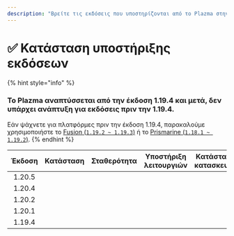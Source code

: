 ```yaml
---
description: "Βρείτε τις εκδόσεις που υποστηρίζονται από το Plazma στην Minecraft: Java Edition."
---
```


# ✅ Κατάσταση υποστήριξης εκδόσεων

{% hint style="info" %}

### Το Plazma αναπτύσσεται από την έκδοση 1.19.4 και μετά, δεν υπάρχει ανάπτυξη για εκδόσεις πριν την 1.19.4.

Εάν ψάχνετε για πλατφόρμες πριν την έκδοση 1.19.4, παρακαλούμε χρησιμοποιήστε το [Fusion (`1.19.2 ~ 1.19.3`)](https://github.com/RuinedTechnologyUnify/Fusion) ή το [Prismarine (`1.18.1 ~ 1.19.2`)](https://github.com/PrismarineTeam/Prismarine).
{% endhint %}

| Έκδοση |                                                                                                         Κατάσταση                                                                                                        |                                                              Σταθερότητα                                                              |                                                         Υποστήριξη λειτουργιών                                                        |                                                                            Κατάσταση κατασκευής                                                                           |
| :----: | :----------------------------------------------------------------------------------------------------------------------------------------------------------------------------------------------------------------------: | :-----------------------------------------------------------------------------------------------------------------------------------: | :-----------------------------------------------------------------------------------------------------------------------------------: | :-----------------------------------------------------------------------------------------------------------------------------------------------------------------------: |
| 1.20.5 |                                                 <img src="https://img.shields.io/badge/%EB%8C%80%EA%B8%B0%EC%A4%91-gray?style=for-the-badge" alt="" data-size="original">                                                | <img src="https://img.shields.io/badge/%EC%A0%95%EB%B3%B4%20%EC%97%86%EC%9D%8C-gray?style=for-the-badge" alt="" data-size="original"> | <img src="https://img.shields.io/badge/%EC%A0%95%EB%B3%B4%20%EC%97%86%EC%9D%8C-gray?style=for-the-badge" alt="" data-size="original"> |                   <img src="https://img.shields.io/badge/%EC%A0%95%EB%B3%B4%20%EC%97%86%EC%9D%8C-gray?style=for-the-badge" alt="" data-size="original">                   |
| 1.20.4 |                                               <img src="https://img.shields.io/badge/%EC%A7%80%EC%9B%90%EC%A4%91-success?style=for-the-badge" alt="" data-size="original">                                               |           <img src="https://img.shields.io/badge/Μαυρίζει%20Επιτυχία-blue?style=for-the-badge" alt="" data-size="original">           |                   <img src="https://img.shields.io/badge/100%-blue?style=for-the-badge" alt="" data-size="original">                  | <img src="https://img.shields.io/github/actions/workflow/status/PlazmaMC/Plazma/release.yml?style=for-the-badge&label=%20&branch=ver/1.20.4" alt="" data-size="original"> |
| 1.20.2 |       <img src="https://img.shields.io/badge/%CE%A0%CF%81%CE%BF%CF%83%CE%B8%CE%AE%CE%BA%CE%B7%20%CE%A5%CF%80%CE%BF%CF%83%CF%84%CE%AE%CF%81%CE%B9%CE%BE%CE%B7-blue?style=for-the-badge" alt="" data-size="original">      |           <img src="https://img.shields.io/badge/Μαυρίζει%20Επιτυχία-blue?style=for-the-badge" alt="" data-size="original">           |                   <img src="https://img.shields.io/badge/100%-blue?style=for-the-badge" alt="" data-size="original">                  | <img src="https://img.shields.io/github/actions/workflow/status/PlazmaMC/Plazma/release.yml?style=for-the-badge&label=%20&branch=ver/1.20.2" alt="" data-size="original"> |
| 1.20.1 | <img src="https://img.shields.io/badge/%CE%A5%CF%80%CE%BF%CF%83%CF%84%CE%AE%CF%81%CE%B9%CE%BE%CE%B7%20%CE%A5%CF%80%CE%BF%CF%83%CF%84%CE%AE%CF%81%CE%B9%CE%BE%CE%B7-red?style=for-the-badge" alt="" data-size="original"> |           <img src="https://img.shields.io/badge/Μαυρίζει%20Επιτυχία-blue?style=for-the-badge" alt="" data-size="original">           |                   <img src="https://img.shields.io/badge/100%-blue?style=for-the-badge" alt="" data-size="original">                  |                   <img src="https://img.shields.io/badge/%EC%A0%95%EB%B3%B4%20%EC%97%86%EC%9D%8C-gray?style=for-the-badge" alt="" data-size="original">                   |
| 1.19.4 | <img src="https://img.shields.io/badge/%CE%A5%CF%80%CE%BF%CF%83%CF%84%CE%AE%CF%81%CE%B9%CE%BE%CE%B7%20%CE%A5%CF%80%CE%BF%CF%83%CF%84%CE%AE%CF%81%CE%B9%CE%BE%CE%B7-red?style=for-the-badge" alt="" data-size="original"> |           <img src="https://img.shields.io/badge/Μαυρίζει%20Επιτυχία-blue?style=for-the-badge" alt="" data-size="original">           |                   <img src="https://img.shields.io/badge/100%-blue?style=for-the-badge" alt="" data-size="original">                  |                   <img src="https://img.shields.io/badge/%EC%A0%95%EB%B3%B4%20%EC%97%86%EC%9D%8C-gray?style=for-the-badge" alt="" data-size="original">                   |
